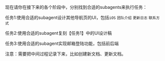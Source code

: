 现在请你在接下来的各个阶段中，分别找到合适的subagents来执行任务：

任务1:使用合适的subagent设计其他导航页的UI，包括`iOS` `团队介绍` `更新日志` `联系方式`

任务2:使用合适的subagent复刻【任务1】中的UI设计稿

任务3:使用合适的subagent实现邮箱登陆功能，包括前后端

注意：需要把中间过程记录下来，比如创建新文档、更新文档。

